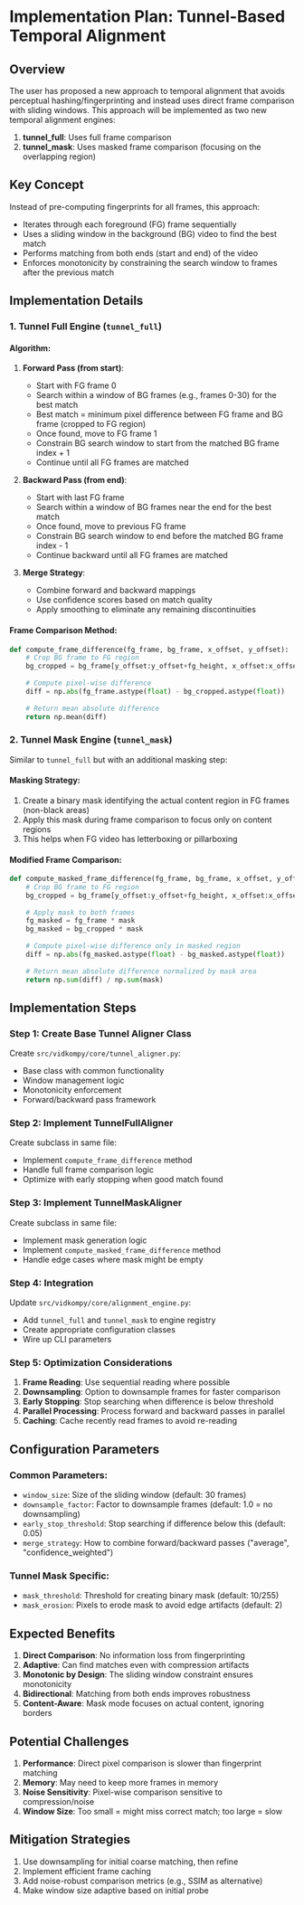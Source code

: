 # Implementation Plan: Tunnel-Based Temporal Alignment

## Overview

The user has proposed a new approach to temporal alignment that avoids perceptual hashing/fingerprinting and instead uses direct frame comparison with sliding windows. This approach will be implemented as two new temporal alignment engines:

1. **tunnel_full**: Uses full frame comparison
2. **tunnel_mask**: Uses masked frame comparison (focusing on the overlapping region)

## Key Concept

Instead of pre-computing fingerprints for all frames, this approach:
- Iterates through each foreground (FG) frame sequentially
- Uses a sliding window in the background (BG) video to find the best match
- Performs matching from both ends (start and end) of the video
- Enforces monotonicity by constraining the search window to frames after the previous match

## Implementation Details

### 1. Tunnel Full Engine (`tunnel_full`)

#### Algorithm:
1. **Forward Pass (from start)**:
   - Start with FG frame 0
   - Search within a window of BG frames (e.g., frames 0-30) for the best match
   - Best match = minimum pixel difference between FG frame and BG frame (cropped to FG region)
   - Once found, move to FG frame 1
   - Constrain BG search window to start from the matched BG frame index + 1
   - Continue until all FG frames are matched

2. **Backward Pass (from end)**:
   - Start with last FG frame
   - Search within a window of BG frames near the end for the best match
   - Once found, move to previous FG frame
   - Constrain BG search window to end before the matched BG frame index - 1
   - Continue backward until all FG frames are matched

3. **Merge Strategy**:
   - Combine forward and backward mappings
   - Use confidence scores based on match quality
   - Apply smoothing to eliminate any remaining discontinuities

#### Frame Comparison Method:
```python
def compute_frame_difference(fg_frame, bg_frame, x_offset, y_offset):
    # Crop BG frame to FG region
    bg_cropped = bg_frame[y_offset:y_offset+fg_height, x_offset:x_offset+fg_width]
    
    # Compute pixel-wise difference
    diff = np.abs(fg_frame.astype(float) - bg_cropped.astype(float))
    
    # Return mean absolute difference
    return np.mean(diff)
```

### 2. Tunnel Mask Engine (`tunnel_mask`)

Similar to `tunnel_full` but with an additional masking step:

#### Masking Strategy:
1. Create a binary mask identifying the actual content region in FG frames (non-black areas)
2. Apply this mask during frame comparison to focus only on content regions
3. This helps when FG video has letterboxing or pillarboxing

#### Modified Frame Comparison:
```python
def compute_masked_frame_difference(fg_frame, bg_frame, x_offset, y_offset, mask):
    # Crop BG frame to FG region
    bg_cropped = bg_frame[y_offset:y_offset+fg_height, x_offset:x_offset+fg_width]
    
    # Apply mask to both frames
    fg_masked = fg_frame * mask
    bg_masked = bg_cropped * mask
    
    # Compute pixel-wise difference only in masked region
    diff = np.abs(fg_masked.astype(float) - bg_masked.astype(float))
    
    # Return mean absolute difference normalized by mask area
    return np.sum(diff) / np.sum(mask)
```

## Implementation Steps

### Step 1: Create Base Tunnel Aligner Class
Create `src/vidkompy/core/tunnel_aligner.py`:
- Base class with common functionality
- Window management logic
- Monotonicity enforcement
- Forward/backward pass framework

### Step 2: Implement TunnelFullAligner
Create subclass in same file:
- Implement `compute_frame_difference` method
- Handle full frame comparison logic
- Optimize with early stopping when good match found

### Step 3: Implement TunnelMaskAligner
Create subclass in same file:
- Implement mask generation logic
- Implement `compute_masked_frame_difference` method
- Handle edge cases where mask might be empty

### Step 4: Integration
Update `src/vidkompy/core/alignment_engine.py`:
- Add `tunnel_full` and `tunnel_mask` to engine registry
- Create appropriate configuration classes
- Wire up CLI parameters

### Step 5: Optimization Considerations
1. **Frame Reading**: Use sequential reading where possible
2. **Downsampling**: Option to downsample frames for faster comparison
3. **Early Stopping**: Stop searching when difference is below threshold
4. **Parallel Processing**: Process forward and backward passes in parallel
5. **Caching**: Cache recently read frames to avoid re-reading

## Configuration Parameters

### Common Parameters:
- `window_size`: Size of the sliding window (default: 30 frames)
- `downsample_factor`: Factor to downsample frames (default: 1.0 = no downsampling)
- `early_stop_threshold`: Stop searching if difference below this (default: 0.05)
- `merge_strategy`: How to combine forward/backward passes ("average", "confidence_weighted")

### Tunnel Mask Specific:
- `mask_threshold`: Threshold for creating binary mask (default: 10/255)
- `mask_erosion`: Pixels to erode mask to avoid edge artifacts (default: 2)

## Expected Benefits

1. **Direct Comparison**: No information loss from fingerprinting
2. **Adaptive**: Can find matches even with compression artifacts
3. **Monotonic by Design**: The sliding window constraint ensures monotonicity
4. **Bidirectional**: Matching from both ends improves robustness
5. **Content-Aware**: Mask mode focuses on actual content, ignoring borders

## Potential Challenges

1. **Performance**: Direct pixel comparison is slower than fingerprint matching
2. **Memory**: May need to keep more frames in memory
3. **Noise Sensitivity**: Pixel-wise comparison sensitive to compression/noise
4. **Window Size**: Too small = might miss correct match; too large = slow

## Mitigation Strategies

1. Use downsampling for initial coarse matching, then refine
2. Implement efficient frame caching
3. Add noise-robust comparison metrics (e.g., SSIM as alternative)
4. Make window size adaptive based on initial probe